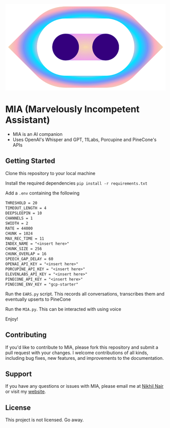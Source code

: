 <img src="./other/logo.gif"  />

# MIA (Marvelously Incompetent Assistant)

- MIA is an AI companion
- Uses OpenAI's Whisper and GPT, 11Labs, Porcupine and PineCone's APIs

## Getting Started

Clone this repository to your local machine

Install the required dependencies
```pip install -r requirements.txt```

Add a `.env` containing the following
```
THRESHOLD = 20
TIMEOUT_LENGTH = 4
DEEPSLEEPIN = 10
CHANNELS = 1
SWIDTH = 2
RATE = 44000
CHUNK = 1024
MAX_REC_TIME = 11
INDEX_NAME = "<insert here>"
CHUNK_SIZE = 256
CHUNK_OVERLAP = 16
SPEECH_GAP_DELAY = 60
OPENAI_API_KEY = "<insert here>"
PORCUPINE_API_KEY = "<insert here>"
ELEVENLABS_API_KEY = "<insert here>"
PINECONE_API_KEY = "<insert here>"
PINECONE_ENV_KEY = "gcp-starter"
```
Run the `EARS.py` script. This records all conversations, transcribes them and eventually upserts to PineCone  

Run the `MIA.py`. This can be interacted with using voice

Enjoy!

## Contributing

If you'd like to contribute to MIA, please fork this repository and submit a pull request with your changes. I welcome contributions of all kinds, including bug fixes, new features, and improvements to the documentation.

## Support

If you have any questions or issues with MIA, please email me at [Nikhil Nair](mailto:niknair31898@gmail.com?subject=[MIA-Help]) or visit my [website](https://nikhil-nair.web.app/).

## License

This project is not licensed. Go away.